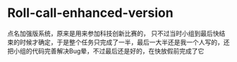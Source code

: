 # Roll-call-enhanced-version
点名加强版系统，原来是用来参加科技创新比赛的， 只不过当时小组到最后快结束的时候才确定，于是整个任务只完成了一半，最后一大半还是我一个人写的，还把小组的代码完善解决Bug晕，不过最后还是好的，在快放假前完成了它
